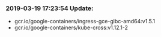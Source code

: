 ### 2019-03-19 17:23:54 Update:

- gcr.io/google-containers/ingress-gce-glbc-amd64:v1.5.1
- gcr.io/google-containers/kube-cross:v1.12.1-2
